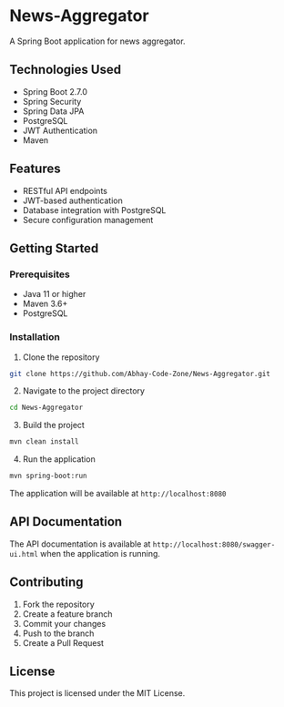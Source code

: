 # News-Aggregator

A Spring Boot application for news aggregator.

## Technologies Used

- Spring Boot 2.7.0
- Spring Security
- Spring Data JPA
- PostgreSQL
- JWT Authentication
- Maven

## Features

- RESTful API endpoints
- JWT-based authentication
- Database integration with PostgreSQL
- Secure configuration management

## Getting Started

### Prerequisites

- Java 11 or higher
- Maven 3.6+
- PostgreSQL

### Installation

1. Clone the repository
```bash
git clone https://github.com/Abhay-Code-Zone/News-Aggregator.git
```

2. Navigate to the project directory
```bash
cd News-Aggregator
```

3. Build the project
```bash
mvn clean install
```

4. Run the application
```bash
mvn spring-boot:run
```

The application will be available at `http://localhost:8080`

## API Documentation

The API documentation is available at `http://localhost:8080/swagger-ui.html` when the application is running.

## Contributing

1. Fork the repository
2. Create a feature branch
3. Commit your changes
4. Push to the branch
5. Create a Pull Request

## License

This project is licensed under the MIT License.
<!-- Update 1 -->

<!-- Update 2 -->

<!-- Update 3 -->

<!-- Update 4 -->

<!-- Update 6 -->

<!-- Update 7 -->

<!-- Update 9 -->

<!-- Update 11 -->

<!-- Update 13 -->

<!-- Update 14 -->

<!-- Update 17 -->

<!-- Update 18 -->

<!-- Update 19 -->

<!-- Update 21 -->

<!-- Update 22 -->

<!-- Update 23 -->

<!-- Update 26 -->

<!-- Update 27 -->

<!-- Update 28 -->

<!-- Update 29 -->

<!-- Update 31 -->

<!-- Update 33 -->

<!-- Update 34 -->

<!-- Update 37 -->

<!-- Update 38 -->

<!-- Update 39 -->

<!-- Update 41 -->

<!-- Update 42 -->

<!-- Update 43 -->

<!-- Update 44 -->

<!-- Update 46 -->

<!-- Update 47 -->

<!-- Update 49 -->

<!-- Update 51 -->

<!-- Update 52 -->

<!-- Update 53 -->

<!-- Update 54 -->

<!-- Update 57 -->

<!-- Update 58 -->

<!-- Update 59 -->

<!-- Update 61 -->

<!-- Update 62 -->

<!-- Update 63 -->

<!-- Update 66 -->

<!-- Update 67 -->

<!-- Update 68 -->

<!-- Update 69 -->

<!-- Update 71 -->

<!-- Update 73 -->

<!-- Update 74 -->

<!-- Update 76 -->

<!-- Update 77 -->

<!-- Update 78 -->

<!-- Update 79 -->

<!-- Update 81 -->

<!-- Update 82 -->

<!-- Update 83 -->

<!-- Update 86 -->

<!-- Update 87 -->

<!-- Update 89 -->

<!-- Update 91 -->

<!-- Update 92 -->

<!-- Update 93 -->

<!-- Update 94 -->

<!-- Update 97 -->
